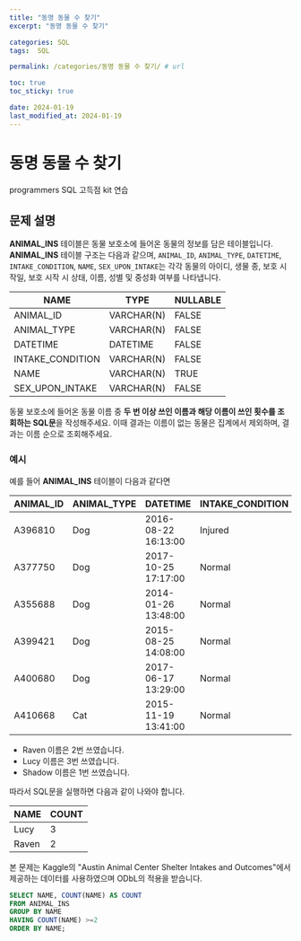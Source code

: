 ```yaml
---
title: "동명 동물 수 찾기"
excerpt: "동명 동물 수 찾기"

categories: SQL
tags:  SQL

permalink: /categories/동명 동물 수 찾기/ # url

toc: true
toc_sticky: true

date: 2024-01-19
last_modified_at: 2024-01-19
---
```


# 동명 동물 수 찾기

programmers SQL 고득점 kit 연습

## 문제 설명

**ANIMAL_INS** 테이블은 동물 보호소에 들어온 동물의 정보를 담은 테이블입니다. **ANIMAL_INS** 테이블 구조는 다음과 같으며, `ANIMAL_ID`, `ANIMAL_TYPE`, `DATETIME`, `INTAKE_CONDITION`, `NAME`, `SEX_UPON_INTAKE`는 각각 동물의 아이디, 생물 종, 보호 시작일, 보호 시작 시 상태, 이름, 성별 및 중성화 여부를 나타냅니다.

| NAME             | TYPE       | NULLABLE |
|------------------|------------|----------|
| ANIMAL_ID        | VARCHAR(N) | FALSE    |
| ANIMAL_TYPE      | VARCHAR(N) | FALSE    |
| DATETIME         | DATETIME   | FALSE    |
| INTAKE_CONDITION | VARCHAR(N) | FALSE    |
| NAME             | VARCHAR(N) | TRUE     |
| SEX_UPON_INTAKE  | VARCHAR(N) | FALSE    |

동물 보호소에 들어온 동물 이름 중 **두 번 이상 쓰인 이름과 해당 이름이 쓰인 횟수를 조회하는 SQL문**을 작성해주세요. 이때 결과는 이름이 없는 동물은 집계에서 제외하며, 결과는 이름 순으로 조회해주세요.

### 예시

예를 들어 **ANIMAL_INS** 테이블이 다음과 같다면

| ANIMAL_ID    | ANIMAL_TYPE | DATETIME            | INTAKE_CONDITION | NAME   | SEX_UPON_INTAKE |
|--------------|-------------|---------------------|------------------|--------|-----------------|
| A396810      | Dog         | 2016-08-22 16:13:00 | Injured          | Raven  | Spayed Female   |
| A377750      | Dog         | 2017-10-25 17:17:00 | Normal           | Lucy   | Spayed Female   |
| A355688      | Dog         | 2014-01-26 13:48:00 | Normal           | Shadow | Neutered Male   |
| A399421      | Dog         | 2015-08-25 14:08:00 | Normal           | Lucy   | Spayed Female   |
| A400680      | Dog         | 2017-06-17 13:29:00 | Normal           | Lucy   | Spayed Female   |
| A410668      | Cat         | 2015-11-19 13:41:00 | Normal           | Raven  | Spayed Female   |

- Raven 이름은 2번 쓰였습니다.
- Lucy 이름은 3번 쓰였습니다.
- Shadow 이름은 1번 쓰였습니다.

따라서 SQL문을 실행하면 다음과 같이 나와야 합니다.

| NAME  | COUNT |
|-------|-------|
| Lucy  | 3     |
| Raven | 2     |

본 문제는 Kaggle의 "Austin Animal Center Shelter Intakes and Outcomes"에서 제공하는 데이터를 사용하였으며 ODbL의 적용을 받습니다.

```sql
SELECT NAME, COUNT(NAME) AS COUNT
FROM ANIMAL_INS
GROUP BY NAME
HAVING COUNT(NAME) >=2
ORDER BY NAME;
```
